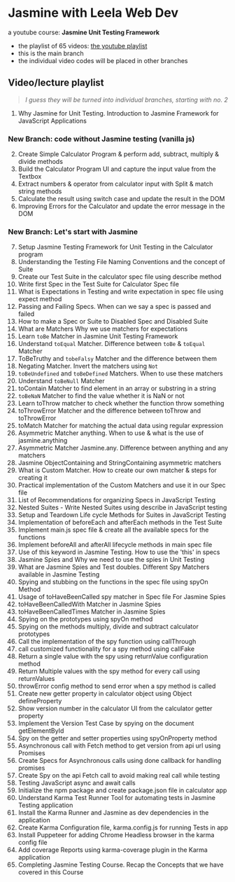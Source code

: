 # Jasmine with Leela Web Dev

a youtube course: **Jasmine Unit Testing Framework**

- the playlist of 65 videos: [the youtube playlist](https://www.youtube.com/playlist?list=PL_euSNU_eLbcpJdoM-WWzUlNNVM4TwtMl)
- this is the main branch
- the individual video codes will be placed in other branches

## Video/lecture playlist

> _I guess they will be turned into individual branches, starting with no. 2_

1. Why Jasmine for Unit Testing. Introduction to Jasmine Framework for JavaScript Applications

### New Branch: code without Jasmine testing (vanilla js)

2. Create Simple Calculator Program & perform add, subtract, multiply & divide methods
3. Build the Calculator Program UI and capture the input value from the Textbox
4. Extract numbers & operator from calculator input with Split & match string methods
5. Calculate the result using switch case and update the result in the DOM
6. Improving Errors for the Calculator and update the error message in the DOM

### New Branch: Let's start with Jasmine

7. Setup Jasmine Testing Framework for Unit Testing in the Calculator program
8. Understanding the Testing File Naming Conventions and the concept of Suite
9. Create our Test Suite in the calculator spec file using describe method
10. Write first Spec in the Test Suite for Calculator Spec file
11. What is Expectations in Testing and write expectation in spec file using expect method
12. Passing and Failing Specs. When can we say a spec is passed and failed
13. How to make a Spec or Suite to Disabled Spec and Disabled Suite
14. What are Matchers Why we use matchers for expectations
15. Learn `toBe` Matcher in Jasmine Unit Testing Framework
16. Understand `toEqual` Matcher. Difference between `toBe` & `toEqual` Matcher
17. ToBeTruthy and `tobeFalsy` Matcher and the difference between them
18. Negating Matcher. Invert the matchers using `Not`
19. `toBeUndefined` and `toBeDefined` Matchers. When to use these matchers
20. Understand `toBeNull` Matcher
21. toContain Matcher to find element in an array or substring in a string
22. `toBeNaN` Matcher to find the value whether it is NaN or not
23. Learn toThrow matcher to check whether the function throw something
24. toThrowError Matcher and the difference between toThrow and toThrowError
25. toMatch Matcher for matching the actual data using regular expression
26. Asymmetric Matcher anything. When to use & what is the use of jasmine.anything
27. Asymmetric Matcher Jasmine.any. Difference between anything and any matchers
28. Jasmine ObjectContaining and StringContaining asymmetric matchers
29. What is Custom Matcher. How to create our own matcher & steps for creating it
30. Practical implementation of the Custom Matchers and use it in our Spec file
31. List of Recommendations for organizing Specs in JavaScript Testing
32. Nested Suites - Write Nested Suites using describe in JavaScript testing
33. Setup and Teardown Life cycle Methods for Suites in JavaScript Testing
34. Implementation of beforeEach and afterEach methods in the Test Suite
35. Implement main.js spec file & create all the available specs for the functions
36. Implement beforeAll and afterAll lifecycle methods in main spec file
37. Use of this keyword in Jasmine Testing. How to use the 'this' in specs
38. Jasmine Spies and Why we need to use the spies in Unit Testing
39. What are Jasmine Spies and Test doubles. Different Spy Matchers available in Jasmine Testing
40. Spying and stubbing on the functions in the spec file using spyOn Method
41. Usage of toHaveBeenCalled spy matcher in Spec file For Jasmine Spies
42. toHaveBeenCalledWith Matcher in Jasmine Spies
43. toHaveBeenCalledTimes Matcher in Jasmine Spies
44. Spying on the prototypes using spyOn method
45. Spying on the methods multiply, divide and subtract calculator prototypes
46. Call the implementation of the spy function using callThrough
47. call customized functionality for a spy method using callFake
48. Return a single value with the spy using returnValue configuration method
49. Return Multiple values with the spy method for every call using returnValues
50. throwError config method to send error when a spy method is called
51. Create new getter property in calculator object using Object defineProperty
52. Show version number in the calculator UI from the calculator getter property
53. Implement the Version Test Case by spying on the document getElementById
54. Spy on the getter and setter properties using spyOnProperty method
55. Asynchronous call with Fetch method to get version from api url using Promises
56. Create Specs for Asynchronous calls using done callback for handling promises
57. Create Spy on the api Fetch call to avoid making real call while testing
58. Testing JavaScript async and await calls
59. Initialize the npm package and create package.json file in calculator app
60. Understand Karma Test Runner Tool for automating tests in Jasmine Testing application
61. Install the Karma Runner and Jasmine as dev dependencies in the application
62. Create Karma Configuration file, karma.config.js for running Tests in app
63. Install Puppeteer for adding Chrome Headless browser in the karma config file
64. Add coverage Reports using karma-coverage plugin in the Karma application
65. Completing Jasmine Testing Course. Recap the Concepts that we have covered in this Course
